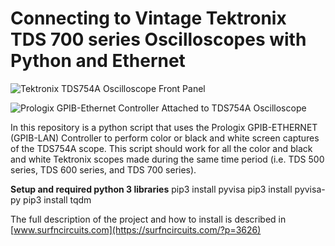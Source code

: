 # Connecting to Vintage Tektronix TDS 700 series Oscilloscopes with Python and Ethernet
![Tektronix TDS754A Oscilloscope Front Panel](https://github.com/drkmsmithjr/TdsCapture/blob/master/Scope-image.jpg)

![Prologix GPIB-Ethernet Controller Attached to TDS754A Oscilloscope ](https://github.com/drkmsmithjr/TdsCapture/blob/master/GPIB-Connection.jpg)

In this repository is a python script that uses the Prologix GPIB-ETHERNET (GPIB-LAN) Controller to perform  color or black and white screen captures of the TDS754A scope.   This script should work for all the color and black and white Tektronix scopes made during the same time period (i.e. TDS 500 series, TDS 600 series, and TDS 700 series).

__Setup and required python 3 libraries__
pip3 install pyvisa
pip3 install pyvisa-py
pip3 install tqdm

The full description of the project and how to install is described in [www.surfncircuits.com](https://surfncircuits.com/?p=3626)
